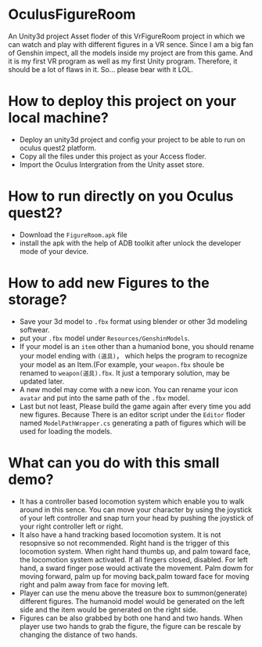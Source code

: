 # OculusFigureRoom
 An Unity3d project Asset floder of this VrFigureRoom project in which we can watch and play with different figures in a VR sence. Since I am a big fan of Genshin impect, all the models inside my project are from this game. And it is my first VR program as well as my first Unity program. Therefore, it should be a lot of flaws in it. So... please bear with it LOL.
# How to deploy this project on your local machine?
-  Deploy an unity3d project and config your project to be able to run on oculus quest2 platform. 
-  Copy all the files under this project as your Access floder.
-  Import the Oculus Intergration from the Unity asset store. 
# How to run directly on you Oculus quest2?
-  Download the `FigureRoom.apk` file 
-  install the apk with the help of ADB toolkit after unlock the developer mode of your device.
# How to add new Figures to the storage?
- Save your 3d model to `.fbx` format using blender or other 3d modeling softwear.
- put your `.fbx` model under `Resources/GenshinModels`.
- If your model is an `item` other than a humaniod bone, you should rename your model ending with `(道具)`， which helps the program to recognize your model as an Item.(For example, your `weapon.fbx` shoule be renamed to `weapon(道具).fbx`. It just a temporary solution, may be updated later.
- A new model may come with a new icon. You can rename your icon `avatar` and put into the same path of the `.fbx` model.
- Last but not least, Please build the game again after every time you add new figures. Because There is an editor script under the `Editor` floder named `ModelPathWrapper.cs` generating a path of figures which will be used for loading the models.
# What can you do with this small demo?
- It has a controller based locomotion system which enable you to walk around in this sence. You can move your character by using the joystick of your left controller and snap turn your head by pushing the joystick of your right controller left or right.
- It also have a hand tracking based locomotion system. It is not resopnsive so not recommended. Right hand is the trigger of this locomotion system. When right hand thumbs up, and palm toward face, the locomotion system activated. If all fingers closed, disabled. For left hand, a sward finger pose would activate the movement. Palm dowm for moving forward, palm up for moving back,palm toward face for moving right and palm away from face for moving left.
- Player can use the menu above the treasure box to summon(generate) different figures. The humanoid model would be generated on the left side and the item would be generated on the right side. 
- Figures can be also grabbed by both one hand and two hands. When player use two hands to grab the figure, the figure can be rescale by changing the distance of two hands.

